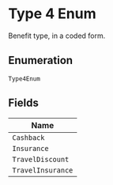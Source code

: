 
# Type 4 Enum

Benefit type, in a coded form.

## Enumeration

`Type4Enum`

## Fields

| Name |
|  --- |
| `Cashback` |
| `Insurance` |
| `TravelDiscount` |
| `TravelInsurance` |

